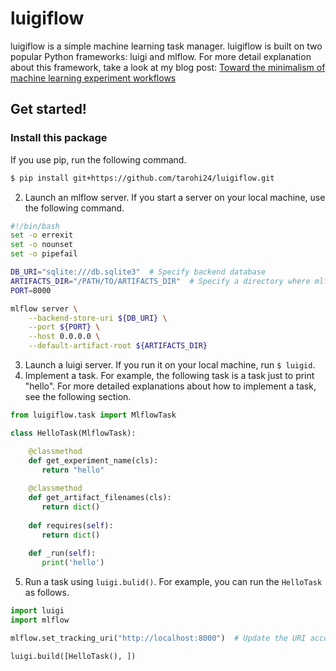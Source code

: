 luigiflow
=====

luigiflow is a simple machine learning task manager.
luigiflow is built on two popular Python frameworks: luigi and mlflow.
For more detail explanation about this framework, take a look at my blog post:
[Toward the minimalism of machine learning experiment workflows](https://blog.whiro.me/minimal-ml-experiment-workflows/)

## Get started!

### Install this package

If you use pip, run the following command.
```bash
$ pip install git+https://github.com/tarohi24/luigiflow.git
```

2. Launch an mlflow server. If you start a server on your local machine, use the following command.

```bash
#!/bin/bash 
set -o errexit
set -o nounset
set -o pipefail

DB_URI="sqlite:///db.sqlite3"  # Specify backend database
ARTIFACTS_DIR="/PATH/TO/ARTIFACTS_DIR"  # Specify a directory where mlflow saves arfifacts  
PORT=8000

mlflow server \
    --backend-store-uri ${DB_URI} \
    --port ${PORT} \
    --host 0.0.0.0 \
    --default-artifact-root ${ARTIFACTS_DIR}
```

3. Launch a luigi server. If you run it on your local machine, run `$ luigid`.
4. Implement a task. For example, the following task is a task just to print "hello".
   For more detailed explanations about how to implement a task, see the following section.

```python
from luigiflow.task import MlflowTask

class HelloTask(MlflowTask):

    @classmethod
    def get_experiment_name(cls):
       return "hello"
    
    @classmethod
    def get_artifact_filenames(cls):
       return dict()
    
    def requires(self):
       return dict()
    
    def _run(self):
       print('hello')

```
5. Run a task using `luigi.bulid()`. For example, you can run the `HelloTask` as follows.

```python
import luigi
import mlflow

mlflow.set_tracking_uri("http://localhost:8000")  # Update the URI according to your mlflow config

luigi.build([HelloTask(), ])
```
